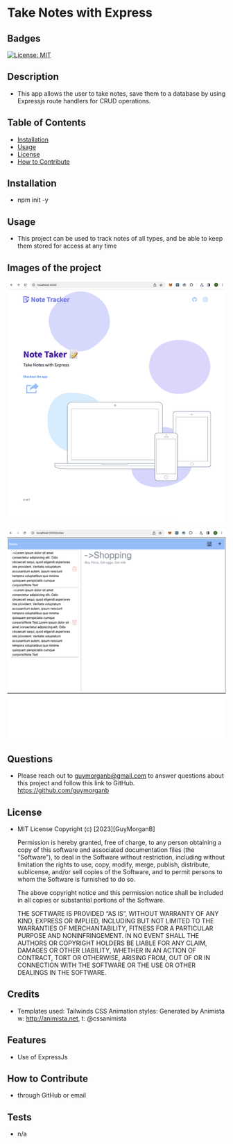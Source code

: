 
  # Take Notes with Express

  ## Badges
  [![License: MIT](https://img.shields.io/badge/License-MIT-blue.svg)](https://opensource.org/licenses/MIT)

  ## Description
  - This app allows the user to take notes, save them to a database by using Expressjs route handlers for CRUD operations.
  
  ## Table of Contents
  - [Installation](#installation)
  - [Usage](#usage)
  - [License](#license)
  - [How to Contribute](#how-to-contribute)
  
  ## Installation
  - npm init -y
  
  ## Usage
  - This project can be used to track notes of all types, and be able to keep them stored for access at any time

  ## Images of the project
  ![step 1](https://github.com/guymorganb/Note_Taker_App/blob/main/public/styles/Screenshot%202023-06-23%20at%201.44.51%20PM.png?raw=true)

  ![step 2](https://github.com/guymorganb/Note_Taker_App/blob/main/public/styles/Screenshot%202023-06-23%20at%201.47.05%20PM.png?raw=true)
  
  ## Questions
  - Please reach out to guymorganb@gmail.com to answer questions about this project and follow this link to GitHub. https://github.com/guymorganb

  ## License
  - MIT License
 Copyright (c) [2023][GuyMorganB]

      Permission is hereby granted, free of charge, to any person obtaining a copy of this software and associated documentation files (the “Software”), to deal in the Software without restriction, including without limitation the rights to use, copy, modify, merge, publish, distribute, sublicense, and/or sell copies of the Software, and to permit persons to whom the Software is furnished to do so.

      The above copyright notice and this permission notice shall be included in all
      copies or substantial portions of the Software.

      THE SOFTWARE IS PROVIDED “AS IS”, WITHOUT WARRANTY OF ANY KIND, EXPRESS OR IMPLIED, INCLUDING BUT NOT LIMITED TO THE WARRANTIES OF MERCHANTABILITY, FITNESS FOR A PARTICULAR PURPOSE AND NONINFRINGEMENT. IN NO EVENT SHALL THE AUTHORS OR COPYRIGHT HOLDERS BE LIABLE FOR ANY CLAIM, DAMAGES OR OTHER LIABILITY, WHETHER IN AN ACTION OF CONTRACT, TORT OR OTHERWISE, ARISING FROM, OUT OF OR IN CONNECTION WITH THE SOFTWARE OR THE USE OR OTHER DEALINGS IN THE SOFTWARE.

  ## Credits
  - Templates used: Tailwinds CSS
    Animation styles:
    Generated by Animista
    w: http://animista.net, t: @cssanimista

  ## Features
  - Use of ExpressJs

  ## How to Contribute
  - through GitHub or email
  
  ## Tests
  - n/a
